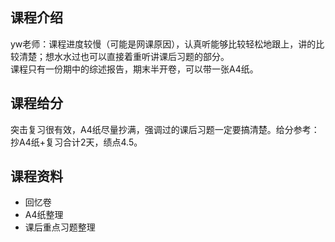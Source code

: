 课程介绍
---
yw老师：课程进度较慢（可能是网课原因），认真听能够比较轻松地跟上，讲的比较清楚；想水水过也可以直接着重听讲课后习题的部分。
<br>课程只有一份期中的综述报告，期末半开卷，可以带一张A4纸。

课程给分
----
突击复习很有效，A4纸尽量抄满，强调过的课后习题一定要搞清楚。给分参考：抄A4纸+复习合计2天，绩点4.5。

课程资料
---
* 回忆卷
* A4纸整理
* 课后重点习题整理
